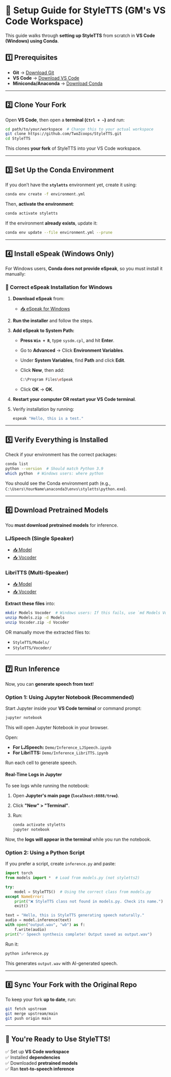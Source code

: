 # **🚀 Setup Guide for StyleTTS (GM's VS Code Workspace)**

This guide walks through **setting up StyleTTS** from scratch in **VS Code (Windows) using Conda**.

## **1️⃣ Prerequisites**

- **Git** → [Download Git](https://git-scm.com/downloads)
- **VS Code** → [Download VS Code](https://code.visualstudio.com/)
- **Miniconda/Anaconda** → [Download Conda](https://docs.conda.io/en/latest/miniconda.html)

---

## **2️⃣ Clone Your Fork**

Open **VS Code**, then open a **terminal (`Ctrl + ~`)** and run:

```sh
cd path/to/your/workspace  # Change this to your actual workspace
git clone https://github.com/TwoZcoops/StyleTTS.git
cd StyleTTS
```

This clones **your fork** of StyleTTS into your VS Code workspace.

---

## **3️⃣ Set Up the Conda Environment**

If you don’t have the **`styletts`** environment yet, create it using:

```sh
conda env create -f environment.yml
```

Then, **activate the environment**:

```sh
conda activate styletts
```

If the environment **already exists**, update it:

```sh
conda env update --file environment.yml --prune
```

---

## **4️⃣ Install eSpeak (Windows Only)**

For Windows users, **Conda does not provide eSpeak**, so you must install it manually:

### **🔹 Correct eSpeak Installation for Windows**

1. **Download eSpeak** from:  
   - [📥 eSpeak for Windows](https://espeak.sourceforge.net/download.html)

2. **Run the installer** and follow the steps.

3. **Add eSpeak to System Path:**

   - **Press `Win + R`**, type `sysdm.cpl`, and hit **Enter**.

   - Go to **Advanced** → Click **Environment Variables**.

   - Under **System Variables**, find **Path** and click **Edit**.

   - Click **New**, then add:

     ```sh
     C:\Program Files\eSpeak
     ```

   - Click **OK** → **OK**.

4. **Restart your computer OR restart your VS Code terminal**.

5. Verify installation by running:

   ```sh
   espeak "Hello, this is a test."
   ```

---

## **5️⃣ Verify Everything is Installed**

Check if your environment has the correct packages:

```sh
conda list
python --version  # Should match Python 3.9
which python  # Windows users: where python
```

You should see the Conda environment path (e.g., `C:\Users\YourName\anaconda3\envs\styletts\python.exe`).

---

## **6️⃣ Download Pretrained Models**

You **must download pretrained models** for inference.

### **LJSpeech (Single Speaker)**

- [📥 Model](https://huggingface.co/yl4579/StyleTTS/resolve/main/LJSpeech/Models.zip)
- [📥 Vocoder](https://huggingface.co/yl4579/StyleTTS/resolve/main/LJSpeech/Vocoder.zip)

### **LibriTTS (Multi-Speaker)**

- [📥 Model](https://huggingface.co/yl4579/StyleTTS/resolve/main/LibriTTS/Models.zip)
- [📥 Vocoder](https://huggingface.co/yl4579/StyleTTS/resolve/main/LibriTTS/Vocoder.zip)

**Extract these files** into:

```sh
mkdir Models Vocoder  # Windows users: If this fails, use `md Models Vocoder`
unzip Models.zip -d Models
unzip Vocoder.zip -d Vocoder
```

OR manually move the extracted files to:

- `StyleTTS/Models/`
- `StyleTTS/Vocoder/`

---

## **7️⃣ Run Inference**

Now, you can **generate speech from text**!

### **Option 1: Using Jupyter Notebook (Recommended)**

Start Jupyter inside your **VS Code terminal** or command prompt:

```sh
jupyter notebook
```

This will open Jupyter Notebook in your browser.

Open:

- **For LJSpeech:** `Demo/Inference_LJSpeech.ipynb`
- **For LibriTTS:** `Demo/Inference_LibriTTS.ipynb`

Run each cell to generate speech.

#### **Real-Time Logs in Jupyter**

To see logs while running the notebook:

1. Open **Jupyter's main page (`localhost:8888/tree`)**.

2. Click **"New" > "Terminal"**.

3. Run:

   ```sh
   conda activate styletts
   jupyter notebook
   ```

Now, the **logs will appear in the terminal** while you run the notebook.

### **Option 2: Using a Python Script**

If you prefer a script, create `inference.py` and paste:

```python
import torch
from models import *  # Load from models.py (not styletts2)

try:
    model = StyleTTS()  # Using the correct class from models.py
except NameError:
    print("❌ StyleTTS class not found in models.py. Check its name.")
    exit()

text = "Hello, this is StyleTTS generating speech naturally."
audio = model.inference(text)
with open("output.wav", "wb") as f:
    f.write(audio)
print("✅ Speech synthesis complete! Output saved as output.wav")
```

Run it:

```sh
python inference.py
```

This generates `output.wav` with AI-generated speech.

---

## **8️⃣ Sync Your Fork with the Original Repo**

To keep your fork **up to date**, run:

```sh
git fetch upstream
git merge upstream/main
git push origin main
```

---

## **🎯 You're Ready to Use StyleTTS!**

✅ Set up **VS Code workspace**  
✅ Installed **dependencies**  
✅ Downloaded **pretrained models**  
✅ Ran **text-to-speech inference**
